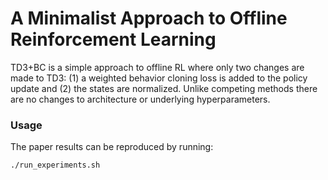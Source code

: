 # A Minimalist Approach to Offline Reinforcement Learning

TD3+BC is a simple approach to offline RL where only two changes are made to TD3: (1) a weighted behavior cloning loss is added to the policy update and (2) the states are normalized. Unlike competing methods there are no changes to architecture or underlying hyperparameters. 

### Usage
The paper results can be reproduced by running:
```
./run_experiments.sh
```
